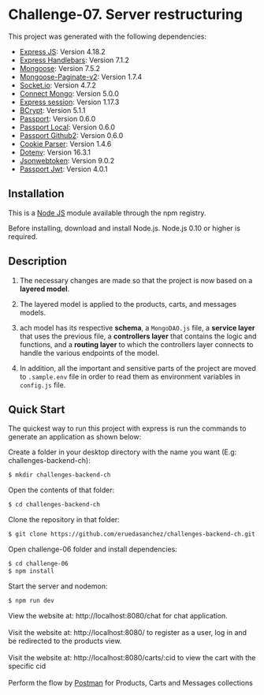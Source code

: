 # Challenge-07. Server restructuring

This project was generated with the following dependencies: 

- [Express JS](https://github.com/expressjs/express): Version 4.18.2
- [Express Handlebars](https://github.com/express-handlebars/express-handlebars): Version 7.1.2
- [Mongoose](https://github.com/Automattic/mongoose): Version 7.5.2
- [Mongoose-Paginate-v2](https://github.com/aravindnc/mongoose-paginate-v2): Version 1.7.4  
- [Socket.io](https://github.com/socketio/socket.io): Version 4.7.2
- [Connect Mongo](https://github.com/mongodb-js/connect-mongodb-session): Version 5.0.0
- [Express session](https://github.com/expressjs/session): Version 1.17.3 
- [BCrypt](https://github.com/pyca/bcrypt): Version 5.1.1 
- [Passport](https://github.com/jaredhanson/passport): Version 0.6.0
- [Passport Local](https://github.com/jaredhanson/passport-local): Version 0.6.0
- [Passport Github2](https://github.com/passport/todos-express-password): Version 0.6.0
- [Cookie Parser](https://github.com/expressjs/cookie-parser): Version 1.4.6
- [Dotenv](https://github.com/motdotla/dotenv): Version 16.3.1
- [Jsonwebtoken](https://github.com/auth0/node-jsonwebtoken): Version 9.0.2
- [Passport Jwt](https://github.com/mikenicholson/passport-jwt): Version 4.0.1

## Installation

This is a [Node JS](https://github.com/nodejs/node) module available through the npm registry.

Before installing, download and install Node.js. Node.js 0.10 or higher is required.

## Description

1. The necessary changes are made so that the project is now based on a **layered model**. 

2. The layered model is applied to the products, carts, and messages models.

3. ach model has its respective **schema**, a `MongoDAO.js` file, a **service layer** that uses the previous file, a **controllers layer** that contains the logic and functions, and a **routing layer** to which the controllers layer connects to handle the various endpoints of the model. 

4. In addition, all the important and sensitive parts of the project are moved to `.sample.env` file in order to read them as environment variables in `config.js` file.

## Quick Start

The quickest way to run this project with express is run the commands to generate an application as shown below:

Create a folder in your desktop directory with the name you want (E.g: challenges-backend-ch):

```bash
$ mkdir challenges-backend-ch
```

Open the contents of that folder:

```bash
$ cd challenges-backend-ch
```

Clone the repository in that folder:

```bash
$ git clone https://github.com/eruedasanchez/challenges-backend-ch.git
```

Open challenge-06 folder and install dependencies: 

```bash
$ cd challenge-06
$ npm install
```

Start the server and nodemon:

```bash
$ npm run dev 
```

View the website at: http://localhost:8080/chat for chat application.
<br>
<br>
Visit the website at: http://localhost:8080/ to register as a user, log in and be redirected to the products view.
<br>
<br>
Visit the website at: http://localhost:8080/carts/:cid to view the cart with the specific cid 
<br>
<br>
Perform the flow by [Postman](https://www.postman.com/) for Products, Carts and Messages collections
